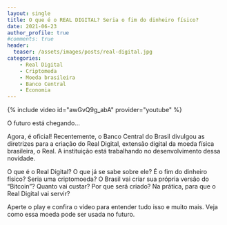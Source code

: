 ```yaml
---
layout: single
title: O que é o REAL DIGITAL? Seria o fim do dinheiro físico?
date: 2021-06-23
author_profile: true
#comments: true
header:
  teaser: /assets/images/posts/real-digital.jpg
categories: 
    - Real Digital
    - Criptomeda
    - Moeda brasileira
    - Banco Central
    - Economia
---
```


{% include video id="awGvQ9g_abA" provider="youtube" %}

O futuro está chegando...

Agora, é oficial! Recentemente, o Banco Central do Brasil divulgou as diretrizes para a criação do Real Digital, extensão digital da moeda física brasileira, o Real. A instituição está trabalhando no desenvolvimento dessa novidade.

O que é o Real Digital? O que já se sabe sobre ele? É o fim do dinheiro físico? Seria uma criptomoeda? O Brasil vai criar sua própria versão do “Bitcoin”? Quanto vai custar? Por que será criado? Na prática, para que o Real Digital vai servir? 

Aperte o play e confira o vídeo para entender tudo isso e muito mais. Veja como essa moeda pode ser usada no futuro.